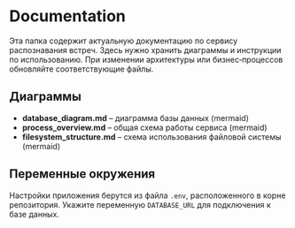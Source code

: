 # Documentation

Эта папка содержит актуальную документацию по сервису распознавания встреч. Здесь нужно хранить диаграммы и инструкции по использованию. При изменении архитектуры или бизнес‑процессов обновляйте соответствующие файлы.

## Диаграммы
- **database_diagram.md** – диаграмма базы данных (mermaid)
- **process_overview.md** – общая схема работы сервиса (mermaid)
- **filesystem_structure.md** – схема использования файловой системы (mermaid)

## Переменные окружения
Настройки приложения берутся из файла `.env`, расположенного в корне репозитория.
Укажите переменную `DATABASE_URL` для подключения к базе данных.

